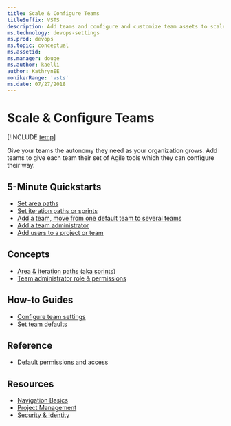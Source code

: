 ```yaml
---
title: Scale & Configure Teams
titleSuffix: VSTS
description: Add teams and configure and customize team assets to scale your organization 
ms.technology: devops-settings
ms.prod: devops
ms.topic: conceptual
ms.assetid: 
ms.manager: douge
ms.author: kaelli
author: KathrynEE
monikerRange: 'vsts'
ms.date: 07/27/2018
---
```


# Scale & Configure Teams 

[!INCLUDE [temp](../../../_shared/version-vsts-tfs-all-versions.md)] 

Give your teams the autonomy they need as your organization grows. Add teams to give each team their set of Agile tools which they can configure their way.

## 5-Minute Quickstarts    
- [Set area paths](../set-area-paths.md?toc=/vsts/organizations/settings/scale/toc.json&bc=/vsts/organizations/settings/scale/breadcrumb/toc.json)
- [Set iteration paths or sprints](../set-iteration-paths-sprints.md?toc=/vsts/organizations/settings/scale/toc.json&bc=/vsts/organizations/settings/scale/breadcrumb/toc.json) 
- [Add a team, move from one default team to several teams](../add-teams.md?toc=/vsts/organizations/settings/scale/toc.json&bc=/vsts/organizations/settings/scale/breadcrumb/toc.json)
- [Add a team administrator](../add-team-administrator.md?toc=/vsts/organizations/settings/scale/toc.json&bc=/vsts/organizations/settings/scale/breadcrumb/toc.json) 
- [Add users to a project or team](../../security/add-users-team-project.md?toc=/vsts/organizations/settings/scale/toc.json&bc=/vsts/organizations/settings/scale/breadcrumb/toc.json)  

## Concepts 

- [Area & iteration paths (aka sprints)](../about-areas-iterations.md?toc=/vsts/organizations/settings/scale/toc.json&bc=/vsts/organizations/settings/scale/breadcrumb/toc.json) 
- [Team administrator role & permissions](../team-administrator-permissions.md?toc=/vsts/organizations/settings/scale/toc.json&bc=/vsts/organizations/settings/scale/breadcrumb/toc.json)   


## How-to Guides
- [Configure team settings](../configure-team-settings.md?toc=/vsts/organizations/settings/scale/toc.json&bc=/vsts/organizations/settings/scale/breadcrumb/toc.json) 
- [Set team defaults](../set-team-defaults.md?toc=/vsts/organizations/settings/scale/toc.json&bc=/vsts/organizations/settings/scale/breadcrumb/toc.json)    

## Reference
- [Default permissions and access](../../security/permissions-access.md?toc=/vsts/organizations/settings/scale/toc.json&bc=/vsts/organizations/settings/scale/breadcrumb/toc.json)  


## Resources 
- [Navigation Basics](../../../project/navigation/index.md) 
- [Project Management](../../projects/index.md) 
- [Security & Identity](../../security/index.md) 
